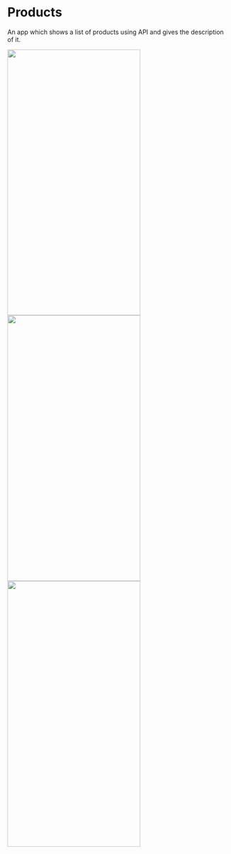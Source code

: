 # Products
An app which shows a list of products using API and gives the description of it.

 <img src="https://user-images.githubusercontent.com/71960312/129755662-792a15dd-8095-4eea-a25d-d59cfedd647c.jpeg" width="300" height="600"> 
 <img src="https://user-images.githubusercontent.com/71960312/129755666-e4a6673e-1fc0-42ae-a8d4-8d833c4d834c.jpeg" width="300" height="600"> 
 <img src="https://user-images.githubusercontent.com/71960312/129755668-b3acef34-55e9-4c31-ad85-f1cbb042639f.jpeg" width="300" height="600"> 
